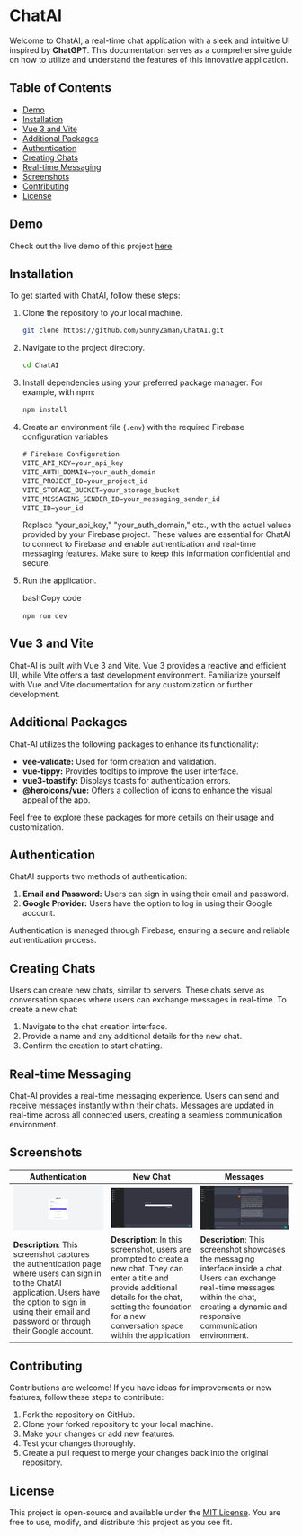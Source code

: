
# ChatAI

Welcome to ChatAI, a real-time chat application with a sleek and intuitive UI inspired by **ChatGPT**. This documentation serves as a comprehensive guide on how to utilize and understand the features of this innovative application.

## Table of Contents

- [Demo](#idemo)
- [Installation](#installation)
- [Vue 3 and Vite](#vue-3-and-vite)
- [Additional Packages](#additional-packages)
- [Authentication](#authentication)
- [Creating Chats](#creating-chats)
- [Real-time Messaging](#real-time-messaging)
- [Screenshots](#screenshots)
- [Contributing](#contributing)
- [License](#license)

## Demo
Check out the live demo of this project [here](https://sunnyzaman-chat-ai.vercel.app/).

## Installation

To get started with ChatAI, follow these steps:

1.  Clone the repository to your local machine. 
	```bash
	git clone https://github.com/SunnyZaman/ChatAI.git
	``` 
2.  Navigate to the project directory.
	```bash
	cd ChatAI
	``` 
3.  Install dependencies using your preferred package manager. For example, with npm:
	```bash
	npm install
	``` 
4.  Create an environment file (`.env`) with the required Firebase configuration variables 
	```env
	# Firebase Configuration
	VITE_API_KEY=your_api_key
	VITE_AUTH_DOMAIN=your_auth_domain
	VITE_PROJECT_ID=your_project_id
	VITE_STORAGE_BUCKET=your_storage_bucket
	VITE_MESSAGING_SENDER_ID=your_messaging_sender_id
	VITE_ID=your_id
	```
	Replace "your_api_key," "your_auth_domain," etc., with the actual values provided by your Firebase project. These values are essential for ChatAI to connect to Firebase and enable authentication and real-time messaging features. Make sure to keep this information confidential and secure.
    
6.  Run the application.
    
    bashCopy code
    
    `npm run dev` 
    
## Vue 3 and Vite

Chat-AI is built with Vue 3 and Vite. Vue 3 provides a reactive and efficient UI, while Vite offers a fast development environment. Familiarize yourself with Vue and Vite documentation for any customization or further development.

## Additional Packages 

Chat-AI utilizes the following packages to enhance its functionality:

-   **vee-validate:** Used for form creation and validation.
-   **vue-tippy:** Provides tooltips to improve the user interface.
-   **vue3-toastify:** Displays toasts for authentication errors.
-   **@heroicons/vue:** Offers a collection of icons to enhance the visual appeal of the app.

Feel free to explore these packages for more details on their usage and customization.

## Authentication

ChatAI supports two methods of authentication:

1.  **Email and Password:** Users can sign in using their email and password.
2.  **Google Provider:** Users have the option to log in using their Google account.

Authentication is managed through Firebase, ensuring a secure and reliable authentication process.

## Creating Chats

Users can create new chats, similar to servers. These chats serve as conversation spaces where users can exchange messages in real-time. To create a new chat:

1.  Navigate to the chat creation interface.
2.  Provide a name and any additional details for the new chat.
3.  Confirm the creation to start chatting.

## Real-time Messaging

Chat-AI provides a real-time messaging experience. Users can send and receive messages instantly within their chats. Messages are updated in real-time across all connected users, creating a seamless communication environment.

## Screenshots

| Authentication                          | New Chat                | Messages |
| ----------------------------------- | --------------------------------- | --------------------------------- |
| ![Authentication](./public/signin.png) | ![NewChat](./public/newchat.png) | ![Messages](./public/messages.png) |
| **Description**: This screenshot captures the authentication page where users can sign in to the ChatAI application. Users have the option to sign in using their email and password or through their Google account. | **Description**: In this screenshot, users are prompted to create a new chat. They can enter a title and provide additional details for the chat, setting the foundation for a new conversation space within the application. | **Description**: This screenshot showcases the messaging interface inside a chat. Users can exchange real-time messages within the chat, creating a dynamic and responsive communication environment. |

## Contributing

Contributions are welcome! If you have ideas for improvements or new features, follow these steps to contribute:

1.  Fork the repository on GitHub.
2.  Clone your forked repository to your local machine.
3.  Make your changes or add new features.
4.  Test your changes thoroughly.
5.  Create a pull request to merge your changes back into the original repository.


## License

This project is open-source and available under the [MIT License](https://en.wikipedia.org/wiki/MIT_License). You are free to use, modify, and distribute this project as you see fit.